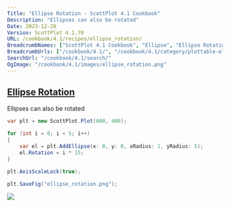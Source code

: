 ```yaml
---
Title: "Ellipse Rotation - ScottPlot 4.1 Cookbook"
Description: "Ellipses can also be rotated"
Date: 2023-12-28
Version: ScottPlot 4.1.70
URL: /cookbook/4.1/recipes/ellipse_rotation/
BreadcrumbNames: ["ScottPlot 4.1 Cookbook", "Ellipse", "Ellipse Rotation"]
BreadcrumbUrls: ["/cookbook/4.1/", "/cookbook/4.1/category/plottable-ellipse", "/cookbook/4.1/recipes/ellipse_rotation/"]
SearchUrl: "/cookbook/4.1/search/"
OgImage: "/cookbook/4.1/images/ellipse_rotation.png"
---
```


<h2><a id='ellipse-rotation' href='/cookbook/4.1/recipes/ellipse_rotation/'>Ellipse Rotation</a></h2>

Ellipses can also be rotated

```cs
var plt = new ScottPlot.Plot(600, 400);

for (int i = 0; i < 5; i++)
{
    var el = plt.AddEllipse(x: 0, y: 0, xRadius: 1, yRadius: 5);
    el.Rotation = i * 15;
}

plt.AxisScaleLock(true);

plt.SaveFig("ellipse_rotation.png");
```

<img src='../../images/ellipse_rotation.png' class='d-block mx-auto my-5' />



